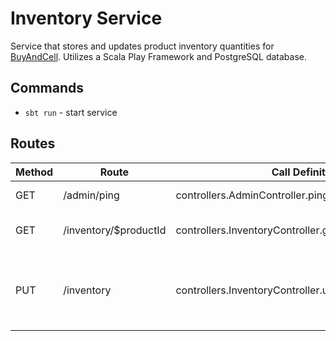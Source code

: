 # Inventory Service

Service that stores and updates product inventory quantities for [BuyAndCell](https://github.com/LexBedwell/BuyAndCell).
Utilizes a Scala Play Framework and PostgreSQL database.

## Commands
- `sbt run` - start service

## Routes

| Method | Route | Call Definition | Description
| ------ | ----- | ----- | -----------
| GET | /admin/ping | controllers.AdminController.ping | Ping service
| GET | /inventory/$productId | controllers.InventoryController.getProductInventory | Check if product is in-stock
| PUT | /inventory | controllers.InventoryController.updateProductInventory | Deduct ordered quantities from product inventory
